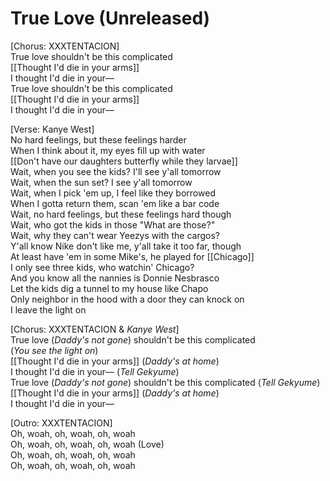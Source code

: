 # True Love (Unreleased)

[Chorus: XXXTENTACION]  
True love shouldn't be this complicated  
[[Thought I'd die in your arms]]  
I thought I'd die in your—  
True love shouldn't be this complicated  
[[Thought I'd die in your arms]]  
I thought I'd die in your—  

[Verse: Kanye West]  
No hard feelings, but these feelings harder  
When I think about it, my eyes fill up with water  
[[Don't have our daughters butterfly while they larvae]]  
Wait, when you see the kids? I'll see y'all tomorrow  
Wait, when the sun set? I see y'all tomorrow  
Wait, when I pick 'em up, I feel like they borrowed  
When I gotta return them, scan 'em like a bar code  
Wait, no hard feelings, but these feelings hard though  
Wait, who got the kids in those "What are those?"  
Wait, why they can't wear Yeezys with the cargos?  
Y'all know Nike don't like me, y'all take it too far, though  
At least have 'em in some Mike's, he played for [[Chicago]]  
I only see three kids, who watchin' Chicago?  
And you know all the nannies is Donnie Nesbrasco  
Let the kids dig a tunnel to my house like Chapo  
Only neighbor in the hood with a door they can knock on  
I leave the light on  

[Chorus: XXXTENTACION & _Kanye West_]  
True love (_Daddy's not gone_) shouldn't be this complicated  
(_You see the light on_)  
[[Thought I'd die in your arms]] (_Daddy's at home_)  
I thought I'd die in your— (_Tell Gekyume_)  
True love (_Daddy's not gone_) shouldn't be this complicated (_Tell Gekyume_)  
[[Thought I'd die in your arms]] (_Daddy's at home_)  
I thought I'd die in your—  

[Outro: XXXTENTACION]  
Oh, woah, oh, woah, oh, woah  
Oh, woah, oh, woah, oh, woah (Love)  
Oh, woah, oh, woah, oh, woah  
Oh, woah, oh, woah, oh, woah
